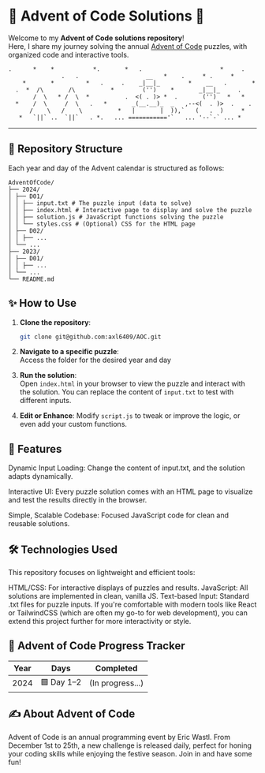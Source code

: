 # 🎄 Advent of Code Solutions 🎁

Welcome to my **Advent of Code solutions repository**!  
Here, I share my journey solving the annual [Advent of Code](https://adventofcode.com/) puzzles, with organized code and interactive tools.

````
.      *    *           *.       *   .                      *     .
               .   .                   __   *    .     * .     *
    *       *         *   .     .    _|__|_        *    __   .       *
  .  *  /\       /\          *        ('')    *       _|__|_     .
       /  \   * /  \  *          .  <( . )> *  .       ('')   *   *
  *    /  \     /  \   .   *       _(__.__)_  _   ,--<(  . )>  .    .
      /    \   /    \          *   |       |  )),`   (   .  )     *
   *   `||` ..  `||`   . *.   ... ==========='`   ... '--`-` ... *
````
---

## 📂 Repository Structure

Each year and day of the Advent calendar is structured as follows:

````
AdventOfCode/  
├── 2024/  
│ ├── D01/  
│ │ ├── input.txt # The puzzle input (data to solve)  
│ │ ├── index.html # Interactive page to display and solve the puzzle  
│ │ ├── solution.js # JavaScript functions solving the puzzle  
│ │ └── styles.css # (Optional) CSS for the HTML page  
│ ├── D02/  
│ │ ├── ...  
│ └── ...  
├── 2023/  
│ ├── D01/  
│ │ ├── ...  
│ └── ...  
└── README.md 
````

## ✨ How to Use

1. **Clone the repository**:
   ```bash
   git clone git@github.com:axl6409/AOC.git
   ```
   
2. **Navigate to a specific puzzle**:  
   Access the folder for the desired year and day 


3. **Run the solution**:  
   Open ``index.html`` in your browser to view the puzzle and interact with the solution.
   You can replace the content of ``input.txt`` to test with different inputs.


4. **Edit or Enhance**:
   Modify ``script.js`` to tweak or improve the logic, or even add your custom functions.

## 🌟 Features
Dynamic Input Loading:
Change the content of input.txt, and the solution adapts dynamically.

Interactive UI:
Every puzzle solution comes with an HTML page to visualize and test the results directly in the browser.

Simple, Scalable Codebase:
Focused JavaScript code for clean and reusable solutions.

## 🛠️ Technologies Used
This repository focuses on lightweight and efficient tools:

HTML/CSS: For interactive displays of puzzles and results.
JavaScript: All solutions are implemented in clean, vanilla JS.
Text-based Input: Standard .txt files for puzzle inputs.
If you're comfortable with modern tools like React or TailwindCSS (which are often my go-to for web development), you can extend this project further for more interactivity or style.

## 🎅 Advent of Code Progress Tracker
| Year | Days | Completed |
| --- | ---- |-----------|
|2024|🟩 Day 1–2 |(In progress...)|

## ✍️ About Advent of Code
Advent of Code is an annual programming event by Eric Wastl. From December 1st to 25th, a new challenge is released daily, perfect for honing your coding skills while enjoying the festive season. Join in and have some fun!

